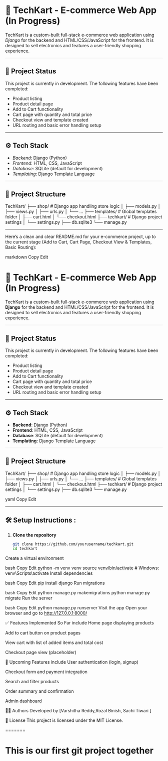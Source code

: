 
# 🛒 TechKart - E-commerce Web App (In Progress)

TechKart is a custom-built full-stack e-commerce web application using *Django* for the backend and HTML/CSS/JavaScript for the frontend. It is designed to sell electronics and features a user-friendly shopping experience.

---

## 🚧 Project Status

This project is currently in development. The following features have been completed:

- Product listing
- Product detail page
- Add to Cart functionality
- Cart page with quantity and total price
- Checkout view and template created
- URL routing and basic error handling setup

---

## ⚙ Tech Stack

- *Backend*: Django (Python)
- *Frontend*: HTML, CSS, JavaScript
- *Database*: SQLite (default for development)
- *Templating*: Django Template Language

---

## 📁 Project Structure

TechKart/
├── shop/ # Django app handling store logic
│ ├── models.py
│ ├── views.py
│ ├── urls.py
│ └── ...
├── templates/ # Global templates folder
│ ├── cart.html
│ └── checkout.html
├── techkart/ # Django project settings
│ └── settings.py
├── db.sqlite3
└── manage.py


---
Here’s a clean and clear README.md for your e-commerce project, up to the current stage (Add to Cart, Cart Page, Checkout View & Templates, Basic Routing):

markdown
Copy
Edit
# 🛒 TechKart - E-commerce Web App (In Progress)

TechKart is a custom-built full-stack e-commerce web application using **Django** for the backend and HTML/CSS/JavaScript for the frontend. It is designed to sell electronics and features a user-friendly shopping experience.

---

## 🚧 Project Status

This project is currently in development. The following features have been completed:

- Product listing
- Product detail page
- Add to Cart functionality
- Cart page with quantity and total price
- Checkout view and template created
- URL routing and basic error handling setup

---

## ⚙️ Tech Stack

- **Backend**: Django (Python)
- **Frontend**: HTML, CSS, JavaScript
- **Database**: SQLite (default for development)
- **Templating**: Django Template Language

---

## 📁 Project Structure

TechKart/
├── shop/ # Django app handling store logic
│ ├── models.py
│ ├── views.py
│ ├── urls.py
│ └── ...
├── templates/ # Global templates folder
│ ├── cart.html
│ └── checkout.html
├── techkart/ # Django project settings
│ └── settings.py
├── db.sqlite3
└── manage.py

yaml
Copy
Edit

---

## 🛠 Setup Instructions :

1. **Clone the repository**  
   ```bash
   git clone https://github.com/yourusername/techkart.git
   cd techkart
Create a virtual environment

bash
Copy
Edit
python -m venv venv
source venv/bin/activate  # Windows: venv\Scripts\activate
Install dependencies

bash
Copy
Edit
pip install django
Run migrations

bash
Copy
Edit
python manage.py makemigrations
python manage.py migrate
Run the server

bash
Copy
Edit
python manage.py runserver
Visit the app
Open your browser and go to http://127.0.0.1:8000/

✅ Features Implemented So Far include
Home page displaying products

Add to cart button on product pages

View cart with list of added items and total cost

Checkout page view (placeholder)

📌 Upcoming Features include
User authentication (login, signup)

Checkout form and payment integration

Search and filter products

Order summary and confirmation

Admin dashboard

🧑‍💻 Authors
Developed by [Varshitha Reddy,Rozal Binish, Sachi Tiwari ]

📄 License
This project is licensed under the MIT License.


=======
# This is our first git project together


